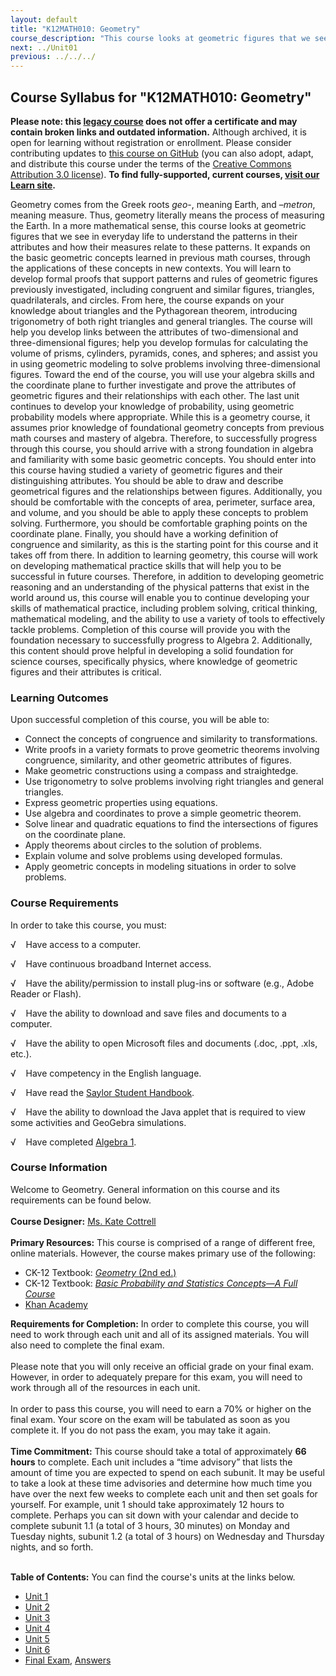 ```yaml
---
layout: default
title: "K12MATH010: Geometry"
course_description: "This course looks at geometric figures that we see in everyday life to understand the patterns in their attributes and how their measures relate to these patterns. It expands on the basic geometric concepts learned in previous math courses by applying these concepts in new contexts."
next: ../Unit01
previous: ../../../
---
```

Course Syllabus for "K12MATH010: Geometry"
------------------------------------------

**Please note: this [legacy course](https://sayloracademy.zendesk.com/hc/en-us/articles/206089967) does not offer a certificate and may contain 
broken links and outdated information.** Although archived, it is open 
for learning without registration or enrollment. Please consider contributing 
updates to [this course on GitHub](https://github.com/saylordotorg/course_k12math010) 
(you can also adopt, adapt, and distribute this course under the terms of 
the [Creative Commons Attribution 3.0 license](http://creativecommons.org/licenses/by/3.0/)). **To find fully-supported, current courses, [visit our 
Learn site](https://learn.saylor.org).**

Geometry comes from the Greek roots *geo*-, meaning Earth, and
–*metron*, meaning measure. Thus, geometry literally means the process
of measuring the Earth. In a more mathematical sense, this course looks
at geometric figures that we see in everyday life to understand the
patterns in their attributes and how their measures relate to these
patterns. It expands on the basic geometric concepts learned in previous
math courses, through the applications of these concepts in new
contexts. You will learn to develop formal proofs that support patterns
and rules of geometric figures previously investigated, including
congruent and similar figures, triangles, quadrilaterals, and circles.
From here, the course expands on your knowledge about triangles and the
Pythagorean theorem, introducing trigonometry of both right triangles
and general triangles. The course will help you develop links between
the attributes of two-dimensional and three-dimensional figures; help
you develop formulas for calculating the volume of prisms, cylinders,
pyramids, cones, and spheres; and assist you in using geometric modeling
to solve problems involving three-dimensional figures. Toward the end of
the course, you will use your algebra skills and the coordinate plane to
further investigate and prove the attributes of geometric figures and
their relationships with each other. The last unit continues to develop
your knowledge of probability, using geometric probability models where
appropriate. While this is a geometry course, it assumes prior knowledge
of foundational geometry concepts from previous math courses and mastery
of algebra. Therefore, to successfully progress through this course, you
should arrive with a strong foundation in algebra and familiarity with
some basic geometric concepts. You should enter into this course having
studied a variety of geometric figures and their distinguishing
attributes. You should be able to draw and describe geometrical figures
and the relationships between figures. Additionally, you should be
comfortable with the concepts of area, perimeter, surface area, and
volume, and you should be able to apply these concepts to problem
solving. Furthermore, you should be comfortable graphing points on the
coordinate plane. Finally, you should have a working definition of
congruence and similarity, as this is the starting point for this course
and it takes off from there. In addition to learning geometry, this
course will work on developing mathematical practice skills that will
help you to be successful in future courses. Therefore, in addition to
developing geometric reasoning and an understanding of the physical
patterns that exist in the world around us, this course will enable you
to continue developing your skills of mathematical practice, including
problem solving, critical thinking, mathematical modeling, and the
ability to use a variety of tools to effectively tackle problems.
Completion of this course will provide you with the foundation necessary
to successfully progress to Algebra 2. Additionally, this content should
prove helpful in developing a solid foundation for science courses,
specifically physics, where knowledge of geometric figures and their
attributes is critical.

### Learning Outcomes

Upon successful completion of this course, you will be able to:  

-   Connect the concepts of congruence and similarity to
    transformations.
-   Write proofs in a variety formats to prove geometric theorems
    involving congruence, similarity, and other geometric attributes of
    figures.
-   Make geometric constructions using a compass and straightedge.
-   Use trigonometry to solve problems involving right triangles and
    general triangles.
-   Express geometric properties using equations.
-   Use algebra and coordinates to prove a simple geometric theorem.
-   Solve linear and quadratic equations to find the intersections of
    figures on the coordinate plane.
-   Apply theorems about circles to the solution of problems.
-   Explain volume and solve problems using developed formulas.
-   Apply geometric concepts in modeling situations in order to solve
    problems.

### Course Requirements

In order to take this course, you must:  
  
 √    Have access to a computer.  
  
 √    Have continuous broadband Internet access.  
  
 √    Have the ability/permission to install plug-ins or software (e.g.,
Adobe Reader or Flash).  
  
 √    Have the ability to download and save files and documents to a
computer.  
  
 √    Have the ability to open Microsoft files and documents (.doc,
.ppt, .xls, etc.).  
  
 √    Have competency in the English language.  
  
 √    Have read the [Saylor Student
Handbook](https://resources.saylor.org/archived/wp-content/uploads/2012/05/Saylor-StudentHandbook.pdf).  
  
 √    Have the ability to download the Java applet that is required to
view some activities and GeoGebra simulations.  
  
 √    Have completed [Algebra
1](http://www.saylor.org/courses/k12math-algi/).

### Course Information

Welcome to Geometry. General information on this course and its
requirements can be found below.  
    
 **Course Designer:** [Ms. Kate
Cottrell](http://www.saylor.org/faculty-a-g/#MsKateCottrell)  
    
 **Primary Resources:** This course is comprised of a range of different
free, online materials. However, the course makes primary use of the
following:  

-   CK-12 Textbook: [*Geometry* (2nd
    ed.)](http://www.ck12.org/book/Geometry---Second-Edition/)
-   CK-12 Textbook: *[Basic Probability and Statistics Concepts—A Full
    Course](http://www.ck12.org/book/CK-12-Basic-Probability-and-Statistics-Concepts---A-Full-Course/r11/)*
-   [Khan Academy](https://www.khanacademy.org)

**Requirements for Completion:** In order to complete this course, you
will need to work through each unit and all of its assigned materials.
You will also need to complete the final exam.  
    
 Please note that you will only receive an official grade on your final
exam. However, in order to adequately prepare for this exam, you will
need to work through all of the resources in each unit.  
    
 In order to pass this course, you will need to earn a 70% or higher on
the final exam. Your score on the exam will be tabulated as soon as you
complete it. If you do not pass the exam, you may take it again.  
    
 **Time Commitment:** This course should take a total of approximately
**66 hours** to complete. Each unit includes a “time advisory” that
lists the amount of time you are expected to spend on each subunit. It
may be useful to take a look at these time advisories and determine how
much time you have over the next few weeks to complete each unit and
then set goals for yourself. For example, unit 1 should take
approximately 12 hours to complete. Perhaps you can sit down with your
calendar and decide to complete subunit 1.1 (a total of 3 hours, 30
minutes) on Monday and Tuesday nights, subunit 1.2 (a total of 3 hours)
on Wednesday and Thursday nights, and so forth.  
    

**Table of Contents:** You can find the course's units at the links below.

- [Unit 1](https://legacy.saylor.org/k12math010/Unit01/)
- [Unit 2](https://legacy.saylor.org/k12math010/Unit02/)
- [Unit 3](https://legacy.saylor.org/k12math010/Unit03/)
- [Unit 4](https://legacy.saylor.org/k12math010/Unit04/)
- [Unit 5](https://legacy.saylor.org/k12math010/Unit05/)
- [Unit 6](https://legacy.saylor.org/k12math010/Unit06/)
- [Final Exam](http://saylordotorg.github.io/LegacyExams/K12/K12MATH010/K12MATH010-FinalExam.html), [Answers](http://saylordotorg.github.io/LegacyExams/K12/K12MATH010/K12MATH010-FinalExam-Answers.html)
